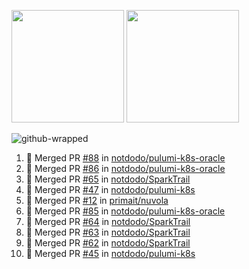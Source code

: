 <a href="https://github.com/notdodo"><img src="https://github-readme-stats.vercel.app/api?username=notdodo&count_private=true&theme=dark" height="180" /></a> <a href="https://github.com/notdodo"><img src="https://github-readme-stats.vercel.app/api/top-langs/?username=notdodo&langs_count=8&theme=dark&hide=tex,java,html,css&layout=compact" height="180" /></a>

![github-wrapped](https://github.com/notdodo/notdodo/assets/6991986/fb310ed4-7b6b-48dd-a447-4c85e6000edb)

<!--START_SECTION:activity-->
1. 🎉 Merged PR [#88](https://github.com/notdodo/pulumi-k8s-oracle/pull/88) in [notdodo/pulumi-k8s-oracle](https://github.com/notdodo/pulumi-k8s-oracle)
2. 🎉 Merged PR [#86](https://github.com/notdodo/pulumi-k8s-oracle/pull/86) in [notdodo/pulumi-k8s-oracle](https://github.com/notdodo/pulumi-k8s-oracle)
3. 🎉 Merged PR [#65](https://github.com/notdodo/SparkTrail/pull/65) in [notdodo/SparkTrail](https://github.com/notdodo/SparkTrail)
4. 🎉 Merged PR [#47](https://github.com/notdodo/pulumi-k8s/pull/47) in [notdodo/pulumi-k8s](https://github.com/notdodo/pulumi-k8s)
5. 🎉 Merged PR [#12](https://github.com/primait/nuvola/pull/12) in [primait/nuvola](https://github.com/primait/nuvola)
6. 🎉 Merged PR [#85](https://github.com/notdodo/pulumi-k8s-oracle/pull/85) in [notdodo/pulumi-k8s-oracle](https://github.com/notdodo/pulumi-k8s-oracle)
7. 🎉 Merged PR [#64](https://github.com/notdodo/SparkTrail/pull/64) in [notdodo/SparkTrail](https://github.com/notdodo/SparkTrail)
8. 🎉 Merged PR [#63](https://github.com/notdodo/SparkTrail/pull/63) in [notdodo/SparkTrail](https://github.com/notdodo/SparkTrail)
9. 🎉 Merged PR [#62](https://github.com/notdodo/SparkTrail/pull/62) in [notdodo/SparkTrail](https://github.com/notdodo/SparkTrail)
10. 🎉 Merged PR [#45](https://github.com/notdodo/pulumi-k8s/pull/45) in [notdodo/pulumi-k8s](https://github.com/notdodo/pulumi-k8s)
<!--END_SECTION:activity-->
